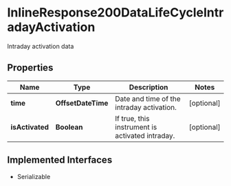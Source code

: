 

# InlineResponse200DataLifeCycleIntradayActivation

Intraday activation data

## Properties

Name | Type | Description | Notes
------------ | ------------- | ------------- | -------------
**time** | **OffsetDateTime** | Date and time of the intraday activation. |  [optional]
**isActivated** | **Boolean** | If true, this instrument is activated intraday. |  [optional]


## Implemented Interfaces

* Serializable


